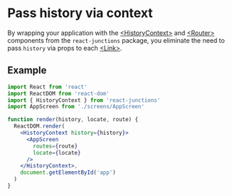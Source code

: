 # Pass history via context

By wrapping your application with the [&lt;HistoryContext&gt;](/docs/api/react-junctions/HistoryContext.md) and [&lt;Router&gt;](/docs/api/react-junctions/Router.md)  components from the `react-junctions` package, you eliminate the need to pass `history` via props to each [&lt;Link&gt;](/docs/api/react-junctions/Link.md).

## Example

```jsx
import React from 'react'
import ReactDOM from 'react-dom'
import { HistoryContext } from 'react-junctions'
import AppScreen from './screens/AppScreen'

function render(history, locate, route) {
  ReactDOM.render(
    <HistoryContext history={history}>
      <AppScreen
        routes={route}
        locate={locate}
      />
    </HistoryContext>,
    document.getElementById('app')
  )
}
```
